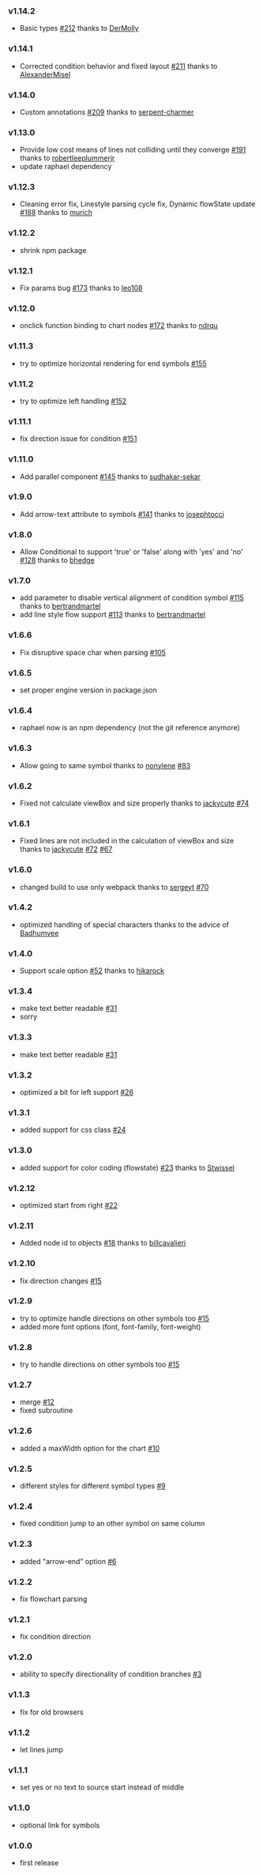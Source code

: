 ### v1.14.2

- Basic types [#212](https://github.com/adrai/flowchart.js/pull/212) thanks to [DerMolly](https://github.com/DerMolly)

### v1.14.1

- Corrected condition behavior and fixed layout [#211](https://github.com/adrai/flowchart.js/pull/211) thanks to [AlexanderMisel](https://github.com/AlexanderMisel)

### v1.14.0

- Custom annotations [#209](https://github.com/adrai/flowchart.js/pull/209) thanks to [serpent-charmer](https://github.com/serpent-charmer)

### v1.13.0

- Provide low cost means of lines not colliding until they converge [#191](https://github.com/adrai/flowchart.js/pull/191) thanks to [robertleeplummerjr](https://github.com/robertleeplummerjr)
- update raphael dependency

### v1.12.3

- Cleaning error fix, Linestyle parsing cycle fix, Dynamic flowState update [#188](https://github.com/adrai/flowchart.js/pull/188) thanks to [murich](https://github.com/murich)

### v1.12.2

- shrink npm package

### v1.12.1

- Fix params bug [#173](https://github.com/adrai/flowchart.js/pull/173) thanks to [leo108](https://github.com/leo108)

### v1.12.0

- onclick function binding to chart nodes [#172](https://github.com/adrai/flowchart.js/pull/172) thanks to [ndrqu](https://github.com/ndrqu)

### v1.11.3

- try to optimize horizontal rendering for end symbols [#155](https://github.com/adrai/flowchart.js/issues/155)

### v1.11.2

- try to optimize left handling [#152](https://github.com/adrai/flowchart.js/issues/152)

### v1.11.1

- fix direction issue for condition [#151](https://github.com/adrai/flowchart.js/issues/151)

### v1.11.0

- Add parallel component [#145](https://github.com/adrai/flowchart.js/pull/145) thanks to [sudhakar-sekar](https://github.com/sudhakar-sekar)

### v1.9.0

- Add arrow-text attribute to symbols [#141](https://github.com/adrai/flowchart.js/pull/141) thanks to [josephtocci](https://github.com/josephtocci)

### v1.8.0

- Allow Conditional to support 'true' or 'false' along with 'yes' and 'no' [#128](https://github.com/adrai/flowchart.js/pull/128) thanks to [bhedge](https://github.com/bhedge)

### v1.7.0

- add parameter to disable vertical alignment of condition symbol [#115](https://github.com/adrai/flowchart.js/pull/115) thanks to [bertrandmartel](https://github.com/bertrandmartel)
- add line style flow support [#113](https://github.com/adrai/flowchart.js/pull/115) thanks to [bertrandmartel](https://github.com/bertrandmartel)

### v1.6.6

- Fix disruptive space char when parsing [#105](https://github.com/adrai/flowchart.js/pull/105)

### v1.6.5

- set proper engine version in package.json

### v1.6.4

- raphael now is an npm dependency (not the git reference anymore)

### v1.6.3

- Allow going to same symbol thanks to [nonylene](https://github.com/nonylene) [#83](https://github.com/adrai/flowchart.js/pull/83)

### v1.6.2

- Fixed not calculate viewBox and size properly thanks to [jackycute](https://github.com/jackycute) [#74](https://github.com/adrai/flowchart.js/issues/#74)

### v1.6.1

- Fixed lines are not included in the calculation of viewBox and size thanks to [jackycute](https://github.com/jackycute) [#72](https://github.com/adrai/flowchart.js/issues/#72) [#67](https://github.com/adrai/flowchart.js/issues/#67)

### v1.6.0

- changed build to use only webpack thanks to [sergeyt](https://github.com/sergeyt) [#70](https://github.com/adrai/flowchart.js/issues/70)

### v1.4.2

- optimized handling of special characters thanks to the advice of [Badhumvee](https://github.com/Badhumvee)

### v1.4.0

- Support scale option [#52](https://github.com/adrai/flowchart.js/pull/52) thanks to [hikarock](https://github.com/hikarock)

### v1.3.4

- make text better readable [#31](https://github.com/adrai/flowchart.js/issues/31)
- sorry

### v1.3.3

- make text better readable [#31](https://github.com/adrai/flowchart.js/issues/31)

### v1.3.2

- optimized a bit for left support [#26](https://github.com/adrai/flowchart.js/issues/26)

### v1.3.1

- added support for css class [#24](https://github.com/adrai/flowchart.js/pull/24)

### v1.3.0

- added support for color coding (flowstate) [#23](https://github.com/adrai/flowchart.js/pull/23) thanks to [Stwissel](https://github.com/Stwissel)

### v1.2.12

- optimized start from right [#22](https://github.com/adrai/flowchart.js/issues/22)

### v1.2.11

- Added node id to objects [#18](https://github.com/adrai/flowchart.js/pull/18) thanks to [billcavalieri](https://github.com/billcavalieri)

### v1.2.10

- fix direction changes [#15](https://github.com/adrai/flowchart.js/issues/15)

### v1.2.9

- try to optimize handle directions on other symbols too [#15](https://github.com/adrai/flowchart.js/issues/15)
- added more font options (font, font-family, font-weight)

### v1.2.8

- try to handle directions on other symbols too [#15](https://github.com/adrai/flowchart.js/issues/15)

### v1.2.7

- merge [#12](https://github.com/adrai/flowchart.js/pull/12)
- fixed subroutine

### v1.2.6

- added a maxWidth option for the chart [#10](https://github.com/adrai/flowchart.js/pull/10)

### v1.2.5

- different styles for different symbol types [#9](https://github.com/adrai/flowchart.js/issues/9)

### v1.2.4

- fixed condition jump to an other symbol on same column

### v1.2.3

- added "arrow-end" option [#6](https://github.com/adrai/flowchart.js/pull/6)

### v1.2.2

- fix flowchart parsing

### v1.2.1

- fix condition direction

### v1.2.0

- ability to specify directionality of condition branches [#3](https://github.com/adrai/flowchart.js/issues/3)

### v1.1.3

- fix for old browsers

### v1.1.2

- let lines jump

### v1.1.1

- set yes or no text to source start instead of middle

### v1.1.0

- optional link for symbols

### v1.0.0

- first release
